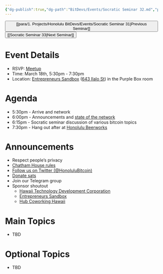 ```yaml
---
{"dg-publish":true,"dg-path":"BitDevs/Events/Socratic Seminar 32.md","permalink":"/bit-devs/events/socratic-seminar-32/","title":"Socratic Seminar 32","tags":["bitdevs","bitcoin","resource","socratic-32"],"noteIcon":"3","created":"2024-01-06T20:59:30.884-10:00","updated":"2024-01-06T21:02:45.664-10:00"}
---
```




<button class="obsidian-button previous-seminar">[[para/1. Projects/Honolulu BitDevs/Events/Socratic Seminar 31\|Previous Seminar]]</button> <button class="obsidian-button next-seminar">[[Socratic Seminar 33\|Next Seminar]]</button>

# Event Details

- RSVP: [Meetup](https://www.meetup.com/honolulu-bitdevs/events/298389357/)
- Time: March 18th, 5:30pm - 7:30pm
- Location: [Entrepreneurs Sandbox](https://sandboxhawaii.org/) ([643 Ilalo St](https://goo.gl/maps/3Zj38htV13iUn4dcA)) in the Purple Box room

# Agenda

- 5:30pm - Arrive and network  
- 6:00pm - Announcements and [state of the network](https://bitcoin.clarkmoody.com/dashboard/)
- 6:15pm - Socratic seminar discussion of various bitcoin topics
- 7:30pm - Hang out after at [Honolulu Beerworks](https://www.honolulubeerworks.com/)

# Announcements

- Respect people’s privacy
- [Chatham House rules](https://www.chathamhouse.org/about-us/chatham-house-rule)
- [Follow us on Twitter (@HonoluluBitcoin)](https://twitter.com/HonoluluBitcoin)
- [Donate sats](https://checkout.opennode.com/p/5dea6b7a-d33c-4fda-b54c-98f092814c7d)
- Join our Telegram group
- Sponsor shoutout
	- [Hawaii Technology Development Corporation](https://www.htdc.org/about/)
	- [Entrepreneurs Sandbox](https://sandboxhawaii.org/)
	- [Hub Coworking Hawaii](https://hubcoworkinghi.com/)

# Main Topics

- TBD

# Optional Topics

- TBD